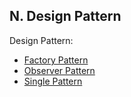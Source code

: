 ## N. Design Pattern
Design Pattern:
  - [Factory Pattern](./01-Factory_Pattern.md)
  - [Observer Pattern](./02-Observer_Pattern.md)
  - [Single Pattern](./03-Singleton_Pattern.md)
